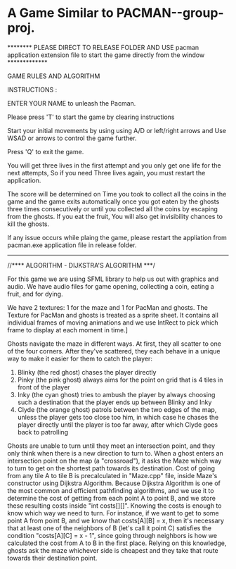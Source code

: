 # A Game Similar to PACMAN--group-proj.


******** PLEASE DIRECT TO RELEASE FOLDER AND USE pacman application extension file to start the game directly from the window *************

GAME RULES AND ALGORITHM

INSTRUCTIONS :

ENTER YOUR NAME to unleash the Pacman.

Please press 'T' to start the game by clearing instructions

Start your initial movements by using using A/D or left/right arrows and Use WSAD or arrows to control the game further.

Press 'Q' to exit the game.

You will get three lives in the first attempt and you only get one life for the next attempts, So if you need Three lives again, you must restart the application.

The score will be determined on Time you took to collect all the coins in the game and the game exits automatically once you got eaten by the ghosts three times consecutively or until you collected all the coins by escaping from the ghosts. If you eat the fruit, You will also get invisibility chances to kill the ghosts. 

If any issue occurs while plaing the game, please restart the appliation from pacman.exe application file in release folder.

------------------------------------------------------------------------------------------------------------------------------------------------------------

//**** ALGORITHM - DIJKSTRA'S ALGORITHM ***/

For this game we are using SFML library to help us out with graphics and audio. We have audio files for game opening, collecting a coin, eating a fruit, and for dying.

We have 2 textures: 1 for the maze and 1 for PacMan and ghosts. The Texture for PacMan and ghosts is treated as a sprite sheet. It contains all individual frames of moving animations and we use IntRect to pick which frame to display at each moment in time.]

Ghosts navigate the maze in different ways. At first, they all scatter to one of the four corners. After they've scattered, they each behave in a unique way to make it easier for them to catch the player:

1) Blinky (the red ghost) chases the player directly
2) Pinky (the pink ghost) always aims for the point on grid that is 4 tiles in front of the player
3) Inky (the cyan ghost) tries to ambush the player by always choosing such a destination that the player ends up between Blinky and Inky
4) Clyde (the orange ghost) patrols between the two edges of the map, unless the player gets too close too him, in which case he chases the player directly until the player is too far away, after which Clyde goes back to patrolling

Ghosts are unable to turn until they meet an intersection point, and they only think when there is a new direction to turn to. When a ghost enters an intersection point on the map (a "crossroad"), it asks the Maze which way to turn to get on the shortest path towards its destination. Cost of going from any tile A to tile B is precalculated in "Maze.cpp" file, inside Maze's constructor using Dijkstra Algorithm. Because Dijkstra Algorithm is one of the most common and efficient pathfinding algorithms, and we use it to determine the cost of getting from each point A to point B, and we store these resulting costs inside "int costs[][]". Knowing the costs is enough to know which way we need to turn. For instance, if we want to get to some point A from point B, and we know that costs[A][B] = x, then it's necessary that at least one of the neighbors of B (let's call it point C) satisfies the condition "costs[A][C] = x - 1", since going through neighbors is how we calculated the cost from A to B in the first place. Relying on this knowledge, ghosts ask the maze whichever side is cheapest and they take that route towards their destination point.
